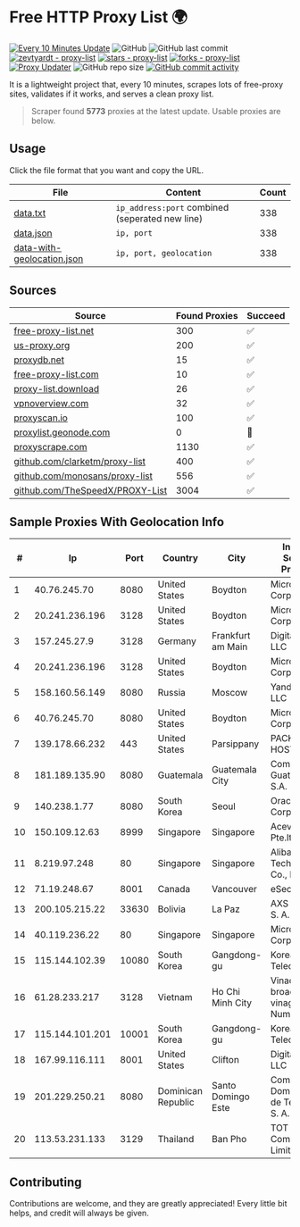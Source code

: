 
# Free HTTP Proxy List 🌍

[![Every 10 Minutes Update](https://github.com/mertguvencli/http-proxy-list/actions/workflows/main.yml/badge.svg?branch=main)](https://github.com/mertguvencli/http-proxy-list/actions/workflows/main.yml)
![GitHub](https://img.shields.io/github/license/mertguvencli/http-proxy-list)
![GitHub last commit](https://img.shields.io/github/last-commit/mertguvencli/http-proxy-list)
[![zevtyardt - proxy-list](https://img.shields.io/static/v1?label=zevtyardt&message=proxy-list&color=blue&logo=github)](https://github.com/zevtyardt/proxy-list "Go to GitHub repo")
[![stars - proxy-list](https://img.shields.io/github/stars/zevtyardt/proxy-list?style=social)](https://github.com/zevtyardt/proxy-list)
[![forks - proxy-list](https://img.shields.io/github/forks/zevtyardt/proxy-list?style=social)](https://github.com/zevtyardt/proxy-list)
[![Proxy Updater](https://github.com/zevtyardt/proxy-list/workflows/Proxy%20Updater/badge.svg)](https://github.com/zevtyardt/proxy-list/actions?query=workflow:"Proxy+Updater")
![GitHub repo size](https://img.shields.io/github/repo-size/zevtyardt/proxy-list)
[![GitHub commit activity](https://img.shields.io/github/commit-activity/m/zevtyardt/proxy-list?logo=commits)](https://github.com/zevtyardt/proxy-list/commits/main)

It is a lightweight project that, every 10 minutes, scrapes lots of free-proxy sites, validates if it works, and serves a clean proxy list.

> Scraper found **5773** proxies at the latest update. Usable proxies are below.

## Usage

Click the file format that you want and copy the URL.

|File|Content|Count|
|----|-------|-----|
|[data.txt](https://raw.githubusercontent.com/mertguvencli/http-proxy-list/main/proxy-list/data.txt)|`ip_address:port` combined (seperated new line)|338|
|[data.json](https://raw.githubusercontent.com/mertguvencli/http-proxy-list/main/proxy-list/data.json)|`ip, port`|338|
|[data-with-geolocation.json](https://raw.githubusercontent.com/mertguvencli/http-proxy-list/main/proxy-list/data-with-geolocation.json)|`ip, port, geolocation`|338|

## Sources

|Source|Found Proxies|Succeed|
|------|-------------|-------|
|[free-proxy-list.net](https://free-proxy-list.net)|300|✅|
|[us-proxy.org](https://www.us-proxy.org)|200|✅|
|[proxydb.net](http://proxydb.net)|15|✅|
|[free-proxy-list.com](https://free-proxy-list.com/?page=&port=&type%5B%5D=http&type%5B%5D=https&up_time=0&search=Search)|10|✅|
|[proxy-list.download](https://www.proxy-list.download/HTTP)|26|✅|
|[vpnoverview.com](https://vpnoverview.com/privacy/anonymous-browsing/free-proxy-servers)|32|✅|
|[proxyscan.io](https://www.proxyscan.io)|100|✅|
|[proxylist.geonode.com](https://proxylist.geonode.com/api/proxy-list?limit=300&page=1&sort_by=lastChecked&sort_type=desc&protocols=http,https)|0|🚫|
|[proxyscrape.com](https://api.proxyscrape.com/v2/?request=displayproxies&protocol=http&timeout=10000&country=all&ssl=all&anonymity=all)|1130|✅|
|[github.com/clarketm/proxy-list](https://raw.githubusercontent.com/clarketm/proxy-list/master/proxy-list-raw.txt)|400|✅|
|[github.com/monosans/proxy-list](https://raw.githubusercontent.com/monosans/proxy-list/main/proxies/http.txt)|556|✅|
|[github.com/TheSpeedX/PROXY-List](https://raw.githubusercontent.com/TheSpeedX/PROXY-List/master/http.txt)|3004|✅|


## Sample Proxies With Geolocation Info

|#|Ip|Port|Country|City|Internet Service Provider|
|-|--|----|-------|----|-------------------------|
|1|40.76.245.70|8080|United States|Boydton|Microsoft Corporation|
|2|20.241.236.196|3128|United States|Boydton|Microsoft Corporation|
|3|157.245.27.9|3128|Germany|Frankfurt am Main|DigitalOcean, LLC|
|4|20.241.236.196|3128|United States|Boydton|Microsoft Corporation|
|5|158.160.56.149|8080|Russia|Moscow|Yandex.Cloud LLC|
|6|40.76.245.70|8080|United States|Boydton|Microsoft Corporation|
|7|139.178.66.232|443|United States|Parsippany|PACKET-HOST|
|8|181.189.135.90|8080|Guatemala|Guatemala City|Comcel Guatemala S.A.|
|9|140.238.1.77|8080|South Korea|Seoul|Oracle Corporation|
|10|150.109.12.63|8999|Singapore|Singapore|Aceville Pte.ltd|
|11|8.219.97.248|80|Singapore|Singapore|Alibaba (US) Technology Co., Ltd.|
|12|71.19.248.67|8001|Canada|Vancouver|eSecureData|
|13|200.105.215.22|33630|Bolivia|La Paz|AXS Bolivia S. A.|
|14|40.119.236.22|80|Singapore|Singapore|Microsoft Corporation|
|15|115.144.102.39|10080|South Korea|Gangdong-gu|Korea Telecom|
|16|61.28.233.217|3128|Vietnam|Ho Chi Minh City|Vinadata broadcast via vinagame AS Number|
|17|115.144.101.201|10001|South Korea|Gangdong-gu|Korea Telecom|
|18|167.99.116.111|8001|United States|Clifton|DigitalOcean, LLC|
|19|201.229.250.21|8080|Dominican Republic|Santo Domingo Este|Compañía Dominicana de Teléfonos S. A.|
|20|113.53.231.133|3129|Thailand|Ban Pho|TOT Public Company Limited|



## Contributing

Contributions are welcome, and they are greatly appreciated! Every
little bit helps, and credit will always be given.

